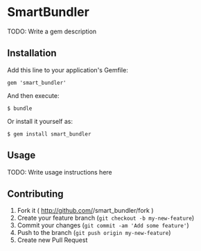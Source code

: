 # SmartBundler

TODO: Write a gem description

## Installation

Add this line to your application's Gemfile:

    gem 'smart_bundler'

And then execute:

    $ bundle

Or install it yourself as:

    $ gem install smart_bundler

## Usage

TODO: Write usage instructions here

## Contributing

1. Fork it ( http://github.com/<my-github-username>/smart_bundler/fork )
2. Create your feature branch (`git checkout -b my-new-feature`)
3. Commit your changes (`git commit -am 'Add some feature'`)
4. Push to the branch (`git push origin my-new-feature`)
5. Create new Pull Request
